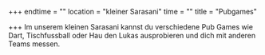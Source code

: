 +++
endtime = ""
location = "kleiner Sarasani"
time = ""
title = "Pubgames"

+++
Im unserem kleinen Sarasani kannst du verschiedene Pub Games wie Dart, Tischfussball oder Hau den Lukas ausprobieren und dich mit anderen Teams messen.
